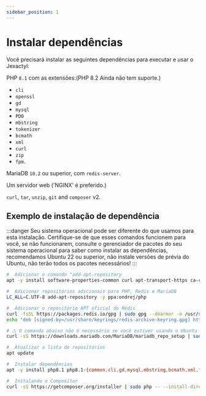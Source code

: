 ```yaml
---
sidebar_position: 1
---
```


# Instalar dependências
Você precisará instalar as seguintes dependências para executar e usar o Jexactyl:

PHP `8.1` com as extensões:(PHP 8.2 Ainda não tem suporte.)
- `cli`
- `openssl`
- `gd`
- `mysql`
- `PDO`
- `mbstring`
- `tokenizer`
- `bcmath`
- `xml`
- `curl`
- `zip`
- `fpm`.

MariaDB `10.2` ou superior, com `redis-server`.

Um servidor web ('NGINX' é preferido.)

`curl`, `tar`, `unzip`, `git` and `composer` v2.

## Exemplo de instalação de dependência

:::danger
Seu sistema operacional pode ser diferente do que usamos para esta instalação.
Certifique-se de que esses comandos funcionem para você, se não funcionarem, consulte
o gerenciador de pacotes do seu sistema operacional para saber como instalar as dependências, recomendamos Ubuntu 22 ou superior, não instale
versões de prévia do Ubuntu, não terão todos os pacotes necessários!
:::

```bash
#  Adicionar o comando "add-apt-repository
apt -y install software-properties-common curl apt-transport-https ca-certificates gnupg

#  Adicionar repositórios adicionais para PHP, Redis e MariaDB
LC_ALL=C.UTF-8 add-apt-repository -y ppa:ondrej/php

#  Adicionar o repositório APT oficial do Redis
curl -fsSL https://packages.redis.io/gpg | sudo gpg --dearmor -o /usr/share/keyrings/redis-archive-keyring.gpg
echo "deb [signed-by=/usr/share/keyrings/redis-archive-keyring.gpg] https://packages.redis.io/deb $(lsb_release -cs) main" | sudo tee /etc/apt/sources.list.d/redis.list

# ⚠️ O comando abaixo não é necessário se você estiver usando o Ubuntu 22 ou superior, caso estejá usando Debian, pesquise qual versão o Ubunto 22 ou superior se baseia
curl -sS https://downloads.mariadb.com/MariaDB/mariadb_repo_setup | sudo bash

#  Atualizar a lista de repositórios
apt update

#  Instalar dependências
apt -y install php8.1 php8.1-{common,cli,gd,mysql,mbstring,bcmath,xml,fpm,curl,zip} mariadb-server nginx tar unzip git redis-server

#  Instalando o Compositor
curl -sS https://getcomposer.org/installer | sudo php -- --install-dir=/usr/local/bin --filename=composer
```
